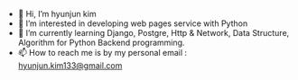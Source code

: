 - 👋 Hi, I’m hyunjun kim 
- 👀 I’m interested in developing web pages service with Python
- 🌱 I’m currently learning Django, Postgre, Http & Network, Data Structure, Algorithm for Python Backend programming.
- 📫 How to reach me is by my personal email : hyunjun.kim133@gmail.com

<!---
hyunjun33/hyunjun33 is a ✨ special ✨ repository because its `README.md` (this file) appears on your GitHub profile.
You can click the Preview link to take a look at your changes.
--->
